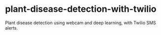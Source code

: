 # plant-disease-detection-with-twilio
Plant disease detection using webcam and deep learning, with Twilio SMS alerts.
